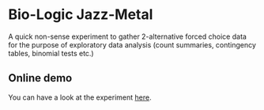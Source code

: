 # Bio-Logic Jazz-Metal 

A quick non-sense experiment to gather 2-alternative forced choice data for the purpose of exploratory data analysis (count summaries, contingency tables, binomial tests etc.)

## Online demo

You can have a look at the experiment [here](https://magpie-bio-logical-jazz-metal.netlify.com).

